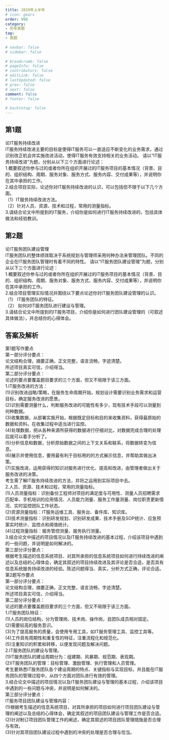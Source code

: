 ```yaml
---  
title: 2019年上半年  
# icon: gears  
order: 998  
category:  
- 历年真题  
tag:  
- 真题  
  
# navbar: false  
# sidebar: false  
  
# breadcrumb: false  
# pageInfo: false  
# contributors: false  
# editLink: false  
# lastUpdated: false  
# prev: false  
# next: false  
comment: false  
# footer: false  
  
# backtotop: false  
---  
```

## 第1题 ##

论IT服务持续改进  
IT服务持续改进主要的目标是使得IT服务可以一直适应不断变化的业务需求，通过识别改正机会并实施改进活动，使得IT服务有效支持相关的业务活动。 请以“IT服务持续改进”为题，分别从以下三个方面进行论述：  
1.概要叙述你参与过的或者你所在组织开展过的IT服务项目的基本情况（背景、目的、组织结构、周期、服务对象、服务方式、服务内容、交付成果等），并说明你在其中承担的工作。  
2.结合项目实际，论述你对IT服务持续改进的认识，可以包括但不限于以下几个方面。  
（1）IT服务持续改进方法。  
（2）针对人员、资源、技术和过程，常用的测量指标。  
3.请结合论文中所提到的IT服务，介绍你是如何进行IT服务持续改进的，包括具体做法和经验教训。  


## 第2题 ##

论IT服务团队建设管理  
IT服务团队的整体绩效取决于系统规划与管理师采用何种办法来管理团队。不同的企业在IT服务团队管理时有着不同的特性。 请以“IT服务团队建设管理”为题，分别从以下三个方面进行论述：  
1.概要叙述你参与过的或者你所在组织开展过的IT服务项目的基本情况（背景、目的、组织结构、周期、服务对象、服务方式、服务内容、交付成果等），并说明你在其中承担的工作。  
2.结合项目管理实际情况并围绕以下要点论述你対IT服务团队建设管理的认识。  
（1） IT服务团队的特征。  
（2） 如何对IT服务团队进行建设与管理。  
3.请结合论文中所提到的IT服务项目，介绍你是如何进行团队建设管理的（可叙述具体做法），并总结你的心得体会。  
  


## 答案及解析 ##

  

第1题写作要点  
第一部分评分要点：  
论文结构合理，摘要正确，正文完整，语言流畅，字迹清楚。  
所述项目真实可信，介绍得当。  
第二部分评分要点：  
论述的要点要覆盖题目要求的三个方面，但又不局限于该三方面。  
1.IT服务改进的方法：  
(1)识别改进战略/策略，在服务生命周期开始，规划设计需要识别业务需求和运营目标，确定服务改进的愿景。  
(2)识别需要测量什么，判断服务改进的可能性有多少，现有技术手段可以测量到何种数据。  
(3)收集数据，从部署实施开始，根据既定目标和目的来收集资料，获得最原始的数据和资料。在收集过程中适当进行监控。  
(4)处理数据，把从各种来源所获得的数据进行仔细对比，对数据完成合理的处理后就可以着手分析了。  
(5)分析信息和数据，分析原始数据之间的上下文关系和联系，将数据转变为信息。  
(6)展示并使用信息，要用最有利于目标用的的方式展示信息，并帮助其做出决策。  
(7)实施改进，运用获得的知识对服务进行优化、提高和改进，由管理者做出关于服务改进的决策。  
考生需了解IT服务持续改进的方法，并将之运用到实际项目中去。  
2.人员、资源、技术和过程，常用的测量指标。  
(1)人员测量指标：识别备份工程师对项目的满足度与可用性、测量人员招聘需求匹配率、手机培训的应用情况、人员能力测量、服务工作量测量、岗位职责更新情况、实时监控团队工作状态。  
(2)资源测量指标：IT服务运维工具、服务台、备件库、知识库。  
(3)技术测量指标：识别研发规划、识别研发成果、技术手册及SOP统计、应急预案实时统计、监控点和阈值统计。  
(4)过程测量指标：服务管控测量、服务执行测量。  
3.结合论文中描述的项目情况以及IT服务持续改进的基本过程，介绍该项目中遇到的一些问题，并说明是如何解决的。  
第三部分评分要点：  
根据考生描述的信息系统项目、对其所承担的信息系统项目如何进行持续改进的阐述以及总结的心得体会，确定其叙述的项目持续改进及其评论是否合适，是否具有信息系统服务持续改进的经验。陈述问题得当、真实，分析方式正确，评论合适。  
第2题写作要点  
第一部分评分要点：  
论文结构合理，摘要正确，正文完整，语言流畅，字迹清楚。  
所述项目真实可信，介绍得当。  
第二部分评分要点：  
论述的要点要覆盖题目要求的三个方面，但又不局限于该三方面。  
1.IT服务团队特征：  
(1)人员的岗位结构，分为管理岗、技术岗、操作岗，且团队成员相对固定。  
(2)需要较高的服务意识。  
(3)为了提高服务的质量，会使用专用工具，如IT服务管理工具、监控工具等。  
(4)工作具有周期性和重复性的特征，注重流程化和规范化。  
(5)注重知识的积累和转移，以便发现问题及解决问题。  
2.IT服务团队的建设与管理。  
(1)IT服务团队的建设周期分为：组建期、风暴期、规范期、表现期。  
(2)IT服务团队的管理：目标管理、激励管理、执行管理和人员管理。  
考生要熟悉IT服务团队各个建设周期的特点、关键指标与实现目标，并且能在IT服务团队的管理过程中，从四个方面对团队进行有效的管理。  
3.结合论文中描述的项目情况以及IT服务团队建设与管理的基本过程，介绍该项目中遇到的一些问题与冲突，并说明是如何解决的。  
第三部分评分要点：  
IT服务项目团队建设与管理内容：  
(1)根据考生描述的信息系统项目，对其所承担的项目如何进行项目团队建设与管理的阐述以及总结的心得体会，确定其叙述的项目团队建设与管理工作是否合适。  
(2)针对制订项目团队管理工作的阐述，确定其叙述的项目团队管理措施是否合理与有效。  
(3)针对其项目团队建设过程中遇到的冲突的处理是否合理与恰当。  

